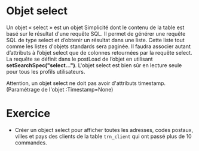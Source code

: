 Objet select
====================

Un objet « select » est un objet Simplicité dont le contenu de la table est basé sur le résultat d'une requête SQL. 
Il permet de générer une requête SQL de type select et d’obtenir un résultat dans une liste. 
Cette liste tout comme les listes d'objets standards sera paginée.
Il faudra associer autant d’attributs à l’objet select que de colonnes retournées par la requête select.
La requête se définit dans le postLoad de l’objet en utilisant **setSearchSpec("select...")**.
L'objet select est bien sûr en lecture seule pour tous les profils utilisateurs.

<div class="warning">Attention, un objet select ne doit pas avoir d'attributs timestamp. (Paramétrage de l'objet :Timestamp=None)</div>


Exercice
====================

- Créer un object select pour afficher toutes les adresses, codes postaux, villes et pays des clients de la table `trn_client` qui ont passé plus de 10 commandes.

